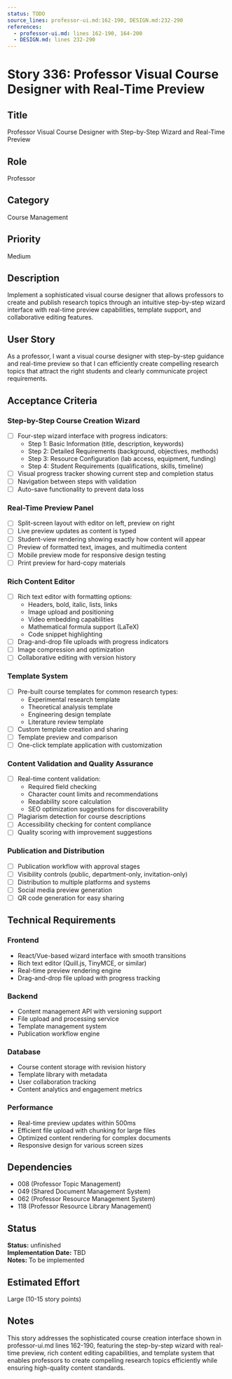 ```yaml
---
status: TODO
source_lines: professor-ui.md:162-190, DESIGN.md:232-290
references:
  - professor-ui.md: lines 162-190, 164-200
  - DESIGN.md: lines 232-290
---
```


# Story 336: Professor Visual Course Designer with Real-Time Preview

## Title
Professor Visual Course Designer with Step-by-Step Wizard and Real-Time Preview

## Role
Professor

## Category
Course Management

## Priority
Medium

## Description
Implement a sophisticated visual course designer that allows professors to create and publish research topics through an intuitive step-by-step wizard interface with real-time preview capabilities, template support, and collaborative editing features.

## User Story
As a professor, I want a visual course designer with step-by-step guidance and real-time preview so that I can efficiently create compelling research topics that attract the right students and clearly communicate project requirements.

## Acceptance Criteria

### Step-by-Step Course Creation Wizard
- [ ] Four-step wizard interface with progress indicators:
  - Step 1: Basic Information (title, description, keywords)
  - Step 2: Detailed Requirements (background, objectives, methods)  
  - Step 3: Resource Configuration (lab access, equipment, funding)
  - Step 4: Student Requirements (qualifications, skills, timeline)
- [ ] Visual progress tracker showing current step and completion status
- [ ] Navigation between steps with validation
- [ ] Auto-save functionality to prevent data loss

### Real-Time Preview Panel
- [ ] Split-screen layout with editor on left, preview on right
- [ ] Live preview updates as content is typed
- [ ] Student-view rendering showing exactly how content will appear
- [ ] Preview of formatted text, images, and multimedia content
- [ ] Mobile preview mode for responsive design testing
- [ ] Print preview for hard-copy materials

### Rich Content Editor
- [ ] Rich text editor with formatting options:
  - Headers, bold, italic, lists, links
  - Image upload and positioning
  - Video embedding capabilities
  - Mathematical formula support (LaTeX)
  - Code snippet highlighting
- [ ] Drag-and-drop file uploads with progress indicators
- [ ] Image compression and optimization
- [ ] Collaborative editing with version history

### Template System
- [ ] Pre-built course templates for common research types:
  - Experimental research template
  - Theoretical analysis template
  - Engineering design template
  - Literature review template
- [ ] Custom template creation and sharing
- [ ] Template preview and comparison
- [ ] One-click template application with customization

### Content Validation and Quality Assurance
- [ ] Real-time content validation:
  - Required field checking
  - Character count limits and recommendations
  - Readability score calculation
  - SEO optimization suggestions for discoverability
- [ ] Plagiarism detection for course descriptions
- [ ] Accessibility checking for content compliance
- [ ] Quality scoring with improvement suggestions

### Publication and Distribution
- [ ] Publication workflow with approval stages
- [ ] Visibility controls (public, department-only, invitation-only)
- [ ] Distribution to multiple platforms and systems
- [ ] Social media preview generation
- [ ] QR code generation for easy sharing

## Technical Requirements

### Frontend
- React/Vue-based wizard interface with smooth transitions
- Rich text editor (Quill.js, TinyMCE, or similar)
- Real-time preview rendering engine
- Drag-and-drop file upload with progress tracking

### Backend
- Content management API with versioning support
- File upload and processing service
- Template management system
- Publication workflow engine

### Database
- Course content storage with revision history
- Template library with metadata
- User collaboration tracking
- Content analytics and engagement metrics

### Performance
- Real-time preview updates within 500ms
- Efficient file upload with chunking for large files
- Optimized content rendering for complex documents
- Responsive design for various screen sizes

## Dependencies
- 008 (Professor Topic Management)
- 049 (Shared Document Management System)
- 062 (Professor Resource Management System)
- 118 (Professor Resource Library Management)


## Status
**Status:** unfinished  
**Implementation Date:** TBD  
**Notes:** To be implemented
## Estimated Effort
Large (10-15 story points)

## Notes
This story addresses the sophisticated course creation interface shown in professor-ui.md lines 162-190, featuring the step-by-step wizard with real-time preview, rich content editing capabilities, and template system that enables professors to create compelling research topics efficiently while ensuring high-quality content standards.